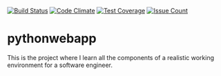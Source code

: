 [![Build Status](https://travis-ci.org/RootG/pythonwebapp.svg?branch=master)](https://travis-ci.org/RootG/pythonwebapp)
[![Code Climate](https://codeclimate.com/github/RootG/pythonwebapp/badges/gpa.svg)](https://codeclimate.com/github/RootG/pythonwebapp)
[![Test Coverage](https://codeclimate.com/github/RootG/pythonwebapp/badges/coverage.svg)](https://codeclimate.com/github/RootG/pythonwebapp/coverage)
[![Issue Count](https://codeclimate.com/github/RootG/pythonwebapp/badges/issue_count.svg)](https://codeclimate.com/github/RootG/pythonwebapp)

# pythonwebapp
This is the project where I learn all the components of a realistic working environment for a software engineer.
